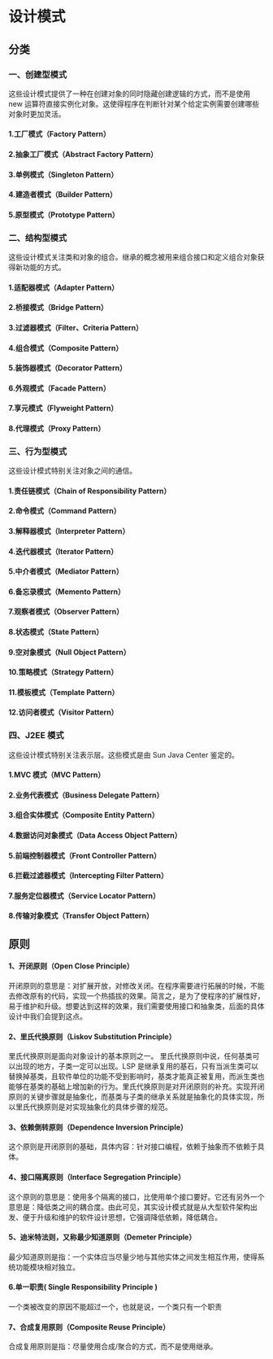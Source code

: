 # 设计模式

## 分类

### 一、创建型模式  
这些设计模式提供了一种在创建对象的同时隐藏创建逻辑的方式，而不是使用 new 运算符直接实例化对象。这使得程序在判断针对某个给定实例需要创建哪些对象时更加灵活。

#### 1.工厂模式（Factory Pattern）   
#### 2.抽象工厂模式（Abstract Factory Pattern）  
#### 3.单例模式（Singleton Pattern） 
#### 4.建造者模式（Builder Pattern）
#### 5.原型模式（Prototype Pattern）

### 二、结构型模式  
这些设计模式关注类和对象的组合。继承的概念被用来组合接口和定义组合对象获得新功能的方式。

#### 1.适配器模式（Adapter Pattern）
#### 2.桥接模式（Bridge Pattern）
#### 3.过滤器模式（Filter、Criteria Pattern）
#### 4.组合模式（Composite Pattern）
#### 5.装饰器模式（Decorator Pattern）
#### 6.外观模式（Facade Pattern）
#### 7.享元模式（Flyweight Pattern）
#### 8.代理模式（Proxy Pattern）

### 三、行为型模式  
这些设计模式特别关注对象之间的通信。

#### 1.责任链模式（Chain of Responsibility Pattern）
#### 2.命令模式（Command Pattern）
#### 3.解释器模式（Interpreter Pattern）
#### 4.迭代器模式（Iterator Pattern）
#### 5.中介者模式（Mediator Pattern）
#### 6.备忘录模式（Memento Pattern）
#### 7.观察者模式（Observer Pattern）
#### 8.状态模式（State Pattern）
#### 9.空对象模式（Null Object Pattern）
#### 10.策略模式（Strategy Pattern）
#### 11.模板模式（Template Pattern）
#### 12.访问者模式（Visitor Pattern）

### 四、J2EE 模式  
这些设计模式特别关注表示层。这些模式是由 Sun Java Center 鉴定的。

#### 1.MVC 模式（MVC Pattern）
#### 2.业务代表模式（Business Delegate Pattern）
#### 3.组合实体模式（Composite Entity Pattern）
#### 4.数据访问对象模式（Data Access Object Pattern）
#### 5.前端控制器模式（Front Controller Pattern）
#### 6.拦截过滤器模式（Intercepting Filter Pattern）
#### 7.服务定位器模式（Service Locator Pattern）
#### 8.传输对象模式（Transfer Object Pattern）

## 原则
#### 1、开闭原则（Open Close Principle）

开闭原则的意思是：对扩展开放，对修改关闭。在程序需要进行拓展的时候，不能去修改原有的代码，实现一个热插拔的效果。简言之，是为了使程序的扩展性好，易于维护和升级。想要达到这样的效果，我们需要使用接口和抽象类，后面的具体设计中我们会提到这点。

#### 2、里氏代换原则（Liskov Substitution Principle）

里氏代换原则是面向对象设计的基本原则之一。 里氏代换原则中说，任何基类可以出现的地方，子类一定可以出现。LSP 是继承复用的基石，只有当派生类可以替换掉基类，且软件单位的功能不受到影响时，基类才能真正被复用，而派生类也能够在基类的基础上增加新的行为。里氏代换原则是对开闭原则的补充。实现开闭原则的关键步骤就是抽象化，而基类与子类的继承关系就是抽象化的具体实现，所以里氏代换原则是对实现抽象化的具体步骤的规范。

#### 3、依赖倒转原则（Dependence Inversion Principle）

这个原则是开闭原则的基础，具体内容：针对接口编程，依赖于抽象而不依赖于具体。

#### 4、接口隔离原则（Interface Segregation Principle）

这个原则的意思是：使用多个隔离的接口，比使用单个接口要好。它还有另外一个意思是：降低类之间的耦合度。由此可见，其实设计模式就是从大型软件架构出发、便于升级和维护的软件设计思想，它强调降低依赖，降低耦合。

#### 5、迪米特法则，又称最少知道原则（Demeter Principle）

最少知道原则是指：一个实体应当尽量少地与其他实体之间发生相互作用，使得系统功能模块相对独立。

#### 6.单⼀职责( Single Responsibility Principle )

一个类被改变的原因不能超过一个，也就是说，一个类只有一个职责

#### 7、合成复用原则（Composite Reuse Principle）

合成复用原则是指：尽量使用合成/聚合的方式，而不是使用继承。
